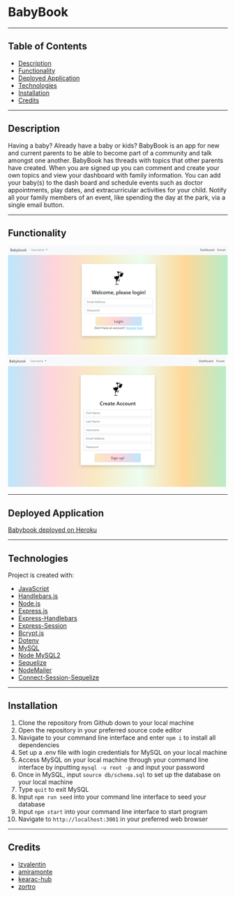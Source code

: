 # BabyBook


---


## Table of Contents 

- [Description](#description)
- [Functionality](#functionality)
- [Deployed Application](#deployedapplication)
- [Technologies](#technologies)
- [Installation](#installation)
- [Credits](#credits)


---


## Description 

Having a baby? Already have a baby or kids? BabyBook is an app for new and current parents to be able to become part of a community and talk amongst one another. BabyBook has threads with topics that other parents have created. When you are signed up you can comment and create your own topics and view your dashboard with family information. You can add your baby(s) to the dash board and schedule events such as doctor appointments, play dates, and extracurricular activities for your child. Notify all your family members of an event, like spending the day at the park, via a single email button. 


---


## Functionality

![signin](./public/assets/signin.png)
![signup](./public/assets/signup.png)


---


## Deployed Application

[Babybook deployed on Heroku](https://babybook7.herokuapp.com/)


---


## Technologies 

Project is created with:

- [JavaScript](https://www.javascript.com/)
- [Handlebars.js](https://handlebarsjs.com/)
- [Node.js](https://nodejs.org/)
- [Express.js](https://expressjs.com/)
- [Express-Handlebars](https://www.npmjs.com/package/express-handlebars)
- [Express-Session](https://www.npmjs.com/package/express-session)
- [Bcrypt.js](https://www.npmjs.com/package/bcrypt)
- [Dotenv](https://www.npmjs.com/package/dotenv)
- [MySQL](https://www.mysql.com/)
- [Node MySQL2](https://www.npmjs.com/package/mysql2)
- [Sequelize](https://sequelize.org/)
- [NodeMailer](https://nodemailer.com/about/)
- [Connect-Session-Sequelize](https://www.npmjs.com/package/connect-session-sequelize)


---


## Installation

1. Clone the repository from Github down to your local machine
2. Open the repository in your preferred source code editor
3. Navigate to your command line interface and enter `npm i` to install all dependencies
4. Set up a .env file with login credentials for MySQL on your local machine
5. Access MySQL on your local machine through your command line interface by inputting `mysql -u root -p` and input your password
6. Once in MySQL, input `source db/schema.sql` to set up the database on your local machine
7. Type `quit` to exit MySQL
8. Input `npm run seed` into your command line interface to seed your database
9. Input `npm start` into your command line interface to start program 
10. Navigate to `http://localhost:3001` in your preferred web browser


---


## Credits 

- [lzvalentin](https://github.com/lzvalentin)
- [amiramonte](https://github.com/amiramonte)
- [kearac-hub](https://github.com/kearac-hub)
- [zortro](https://github.com/zortro)
